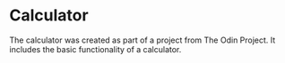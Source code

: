 # Calculator

The calculator was created as part of a project from The Odin Project. It includes the basic functionality of a calculator.
